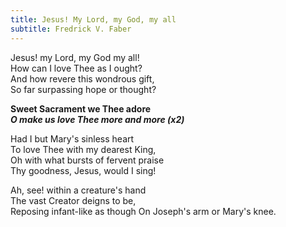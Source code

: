 ```yaml
---
title: Jesus! My Lord, my God, my all
subtitle: Fredrick V. Faber
---
```


Jesus! my Lord, my God my all!   
How can I love Thee as I ought?   
And how revere this wondrous gift,   
So far surpassing hope or thought?

**Sweet Sacrament we Thee adore**   
***O make us love Thee more and more (x2)***

Had I but Mary's sinless heart   
To love Thee with my dearest King,   
Oh with what bursts of fervent praise   
Thy goodness, Jesus, would I sing!

Ah, see! within a creature's hand   
The vast Creator deigns to be,   
Reposing infant-like as though
On Joseph's arm or Mary's knee.
